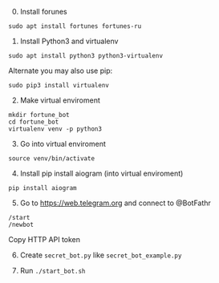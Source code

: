 0. Install forunes
```
sudo apt install fortunes fortunes-ru
```

1. Install Python3 and virtualenv
```
sudo apt install python3 python3-virtualenv
```

Alternate you may also use pip:
```
sudo pip3 install virtualenv
```

2. Make virtual enviroment
```
mkdir fortune_bot
cd fortune_bot
virtualenv venv -p python3
``` 

3. Go into virtual enviroment
```
source venv/bin/activate
```

4. Install pip install aiogram (into virtual enviroment)
```
pip install aiogram
```

5. Go to https://web.telegram.org and connect to @BotFathr
```
/start
/newbot
```
Copy HTTP API token

6. Create `secret_bot.py` like `secret_bot_example.py`

7. Run `./start_bot.sh`


